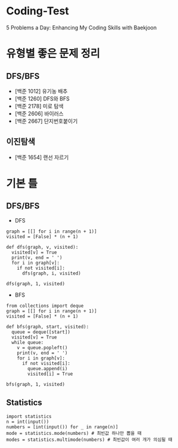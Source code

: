 # Coding-Test
5 Problems a Day: Enhancing My Coding Skills with Baekjoon

# 유형별 좋은 문제 정리
## DFS/BFS
- [백준 1012] 유기농 배추
- [백준 1260] DFS와 BFS
- [백준 2178] 미로 탐색
- [백준 2606] 바이러스
- [백준 2667] 단지번호붙이기

## 이진탐색
- [백준 1654] 랜선 자르기

# 기본 틀
## DFS/BFS
- DFS

```
graph = [[] for i in range(n + 1)]
visited = [False] * (n + 1)

def dfs(graph, v, visited):
  visited[v] = True
  print(v, end = ' ')
  for i in graph[v]:
    if not visited[i]:  
      dfs(graph, i, visited)

dfs(graph, 1, visited)
```

- BFS

```
from collections import deque
graph = [[] for i in range(n + 1)]
visited = [False] * (n + 1)

def bfs(graph, start, visited):
  queue = deque([start])
  visited[v] = True
  while queue:
    v = queue.popleft()
    print(v, end = ' ')
    for i in graph[v]:
      if not visited[i]:
        queue.append(i)
        visited[i] = True
        
bfs(graph, 1, visited)
```

## Statistics

```
import statistics
n = int(input())
numbers = [int(input()) for _ in range(n)]
mode = statistics.mode(numbers) # 최빈값 하나만 뽑을 때
modes = statistics.multimode(numbers) # 최빈값이 여러 개가 의심될 때
```
